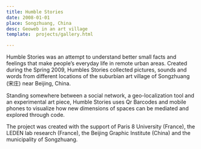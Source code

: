 ```yaml
---
title: Humble Stories
date: 2008-01-01
place: Songzhuang, China
desc: Geoweb in an art village
template:  projects/gallery.html

---
```

Humble Stories was an attempt to understand better small facts and feelings that make people’s everyday life in remote urban areas. Created during the Spring 2009, Humbles Stories collected pictures, sounds and words from different locations of the suburbian art village of Songzhuang (宋庄) near Beijing, China.

Standing somewhere between a social network, a geo-localization tool and an experimental art piece, Humble Stories uses Qr Barcodes and mobile phones to visualize how new dimensions of spaces can be mediated and explored through code.

The project was created with the support of Paris 8 University (France), the LEDEN lab research (France), the Beijing Graphic Institute (China) and the municipality of Songzhuang.

